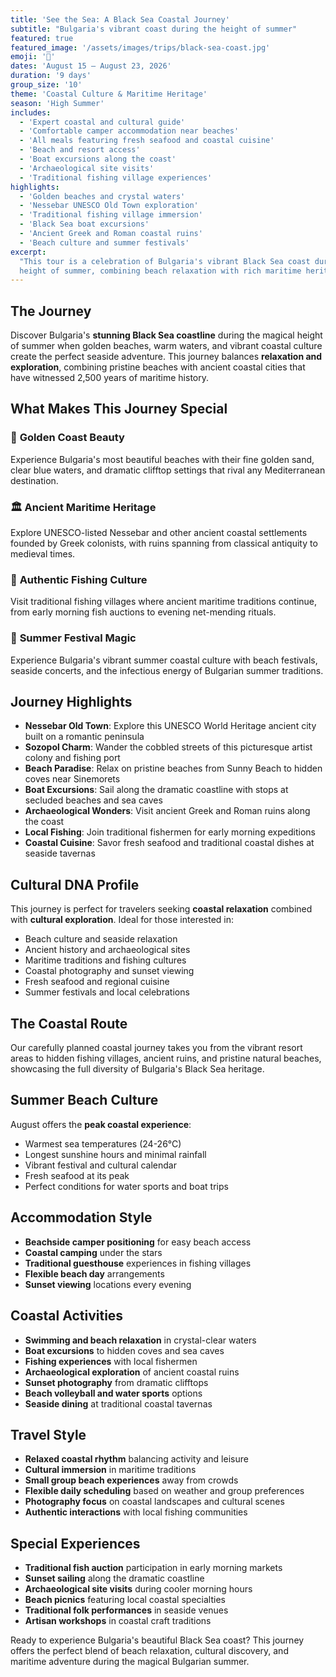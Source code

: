 ```yaml
---
title: 'See the Sea: A Black Sea Coastal Journey'
subtitle: "Bulgaria's vibrant coast during the height of summer"
featured: true
featured_image: '/assets/images/trips/black-sea-coast.jpg'
emoji: '🌊'
dates: 'August 15 – August 23, 2026'
duration: '9 days'
group_size: '10'
theme: 'Coastal Culture & Maritime Heritage'
season: 'High Summer'
includes:
  - 'Expert coastal and cultural guide'
  - 'Comfortable camper accommodation near beaches'
  - 'All meals featuring fresh seafood and coastal cuisine'
  - 'Beach and resort access'
  - 'Boat excursions along the coast'
  - 'Archaeological site visits'
  - 'Traditional fishing village experiences'
highlights:
  - 'Golden beaches and crystal waters'
  - 'Nessebar UNESCO Old Town exploration'
  - 'Traditional fishing village immersion'
  - 'Black Sea boat excursions'
  - 'Ancient Greek and Roman coastal ruins'
  - 'Beach culture and summer festivals'
excerpt:
  "This tour is a celebration of Bulgaria's vibrant Black Sea coast during the
  height of summer, combining beach relaxation with rich maritime heritage."
---
```


## The Journey

Discover Bulgaria's **stunning Black Sea coastline** during the magical height
of summer when golden beaches, warm waters, and vibrant coastal culture create
the perfect seaside adventure. This journey balances **relaxation and
exploration**, combining pristine beaches with ancient coastal cities that have
witnessed 2,500 years of maritime history.

## What Makes This Journey Special

### 🌊 **Golden Coast Beauty**

Experience Bulgaria's most beautiful beaches with their fine golden sand, clear
blue waters, and dramatic clifftop settings that rival any Mediterranean
destination.

### 🏛️ **Ancient Maritime Heritage**

Explore UNESCO-listed Nessebar and other ancient coastal settlements founded by
Greek colonists, with ruins spanning from classical antiquity to medieval times.

### 🎣 **Authentic Fishing Culture**

Visit traditional fishing villages where ancient maritime traditions continue,
from early morning fish auctions to evening net-mending rituals.

### 🌅 **Summer Festival Magic**

Experience Bulgaria's vibrant summer coastal culture with beach festivals,
seaside concerts, and the infectious energy of Bulgarian summer traditions.

## Journey Highlights

- **Nessebar Old Town**: Explore this UNESCO World Heritage ancient city built
  on a romantic peninsula
- **Sozopol Charm**: Wander the cobbled streets of this picturesque artist
  colony and fishing port
- **Beach Paradise**: Relax on pristine beaches from Sunny Beach to hidden coves
  near Sinemorets
- **Boat Excursions**: Sail along the dramatic coastline with stops at secluded
  beaches and sea caves
- **Archaeological Wonders**: Visit ancient Greek and Roman ruins along the
  coast
- **Local Fishing**: Join traditional fishermen for early morning expeditions
- **Coastal Cuisine**: Savor fresh seafood and traditional coastal dishes at
  seaside tavernas

## Cultural DNA Profile

This journey is perfect for travelers seeking **coastal relaxation** combined
with **cultural exploration**. Ideal for those interested in:

- Beach culture and seaside relaxation
- Ancient history and archaeological sites
- Maritime traditions and fishing cultures
- Coastal photography and sunset viewing
- Fresh seafood and regional cuisine
- Summer festivals and local celebrations

## The Coastal Route

Our carefully planned coastal journey takes you from the vibrant resort areas to
hidden fishing villages, ancient ruins, and pristine natural beaches, showcasing
the full diversity of Bulgaria's Black Sea heritage.

## Summer Beach Culture

August offers the **peak coastal experience**:

- Warmest sea temperatures (24-26°C)
- Longest sunshine hours and minimal rainfall
- Vibrant festival and cultural calendar
- Fresh seafood at its peak
- Perfect conditions for water sports and boat trips

## Accommodation Style

- **Beachside camper positioning** for easy beach access
- **Coastal camping** under the stars
- **Traditional guesthouse** experiences in fishing villages
- **Flexible beach day** arrangements
- **Sunset viewing** locations every evening

## Coastal Activities

- **Swimming and beach relaxation** in crystal-clear waters
- **Boat excursions** to hidden coves and sea caves
- **Fishing experiences** with local fishermen
- **Archaeological exploration** of ancient coastal ruins
- **Sunset photography** from dramatic clifftops
- **Beach volleyball and water sports** options
- **Seaside dining** at traditional coastal tavernas

## Travel Style

- **Relaxed coastal rhythm** balancing activity and leisure
- **Cultural immersion** in maritime traditions
- **Small group beach experiences** away from crowds
- **Flexible daily scheduling** based on weather and group preferences
- **Photography focus** on coastal landscapes and cultural scenes
- **Authentic interactions** with local fishing communities

## Special Experiences

- **Traditional fish auction** participation in early morning markets
- **Sunset sailing** along the dramatic coastline
- **Archaeological site visits** during cooler morning hours
- **Beach picnics** featuring local coastal specialties
- **Traditional folk performances** in seaside venues
- **Artisan workshops** in coastal craft traditions

Ready to experience Bulgaria's beautiful Black Sea coast? This journey offers
the perfect blend of beach relaxation, cultural discovery, and maritime
adventure during the magical Bulgarian summer.
